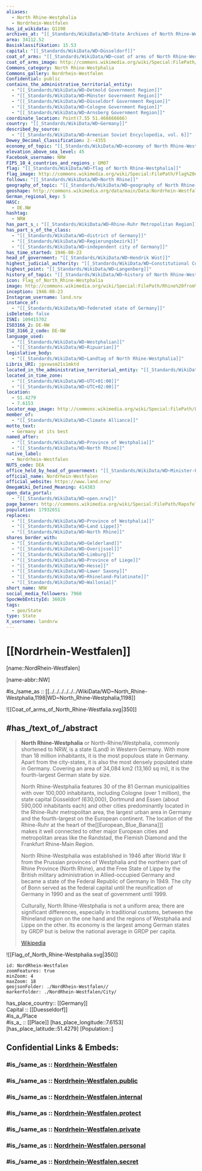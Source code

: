```yaml
---
aliases:
  - North Rhine-Westphalia
  - Nordrhein-Westfalen
has_id_wikidata: Q1198
archives_at: "[[_Standards/WikiData/WD~State Archives of North Rhine-Westphalia]]"
area: 34112.52
Basisklassifikation: 15.53
capital: "[[_Standards/WikiData/WD~Düsseldorf]]"
coat_of_arms: "[[_Standards/WikiData/WD~coat of arms of North Rhine-Westphalia]]"
coat_of_arms_image: http://commons.wikimedia.org/wiki/Special:FilePath/Coat%20of%20arms%20of%20North%20Rhine-Westphalia.svg
Commons_category: North Rhine-Westphalia
Commons_gallery: Nordrhein-Westfalen
Confidential: public
contains_the_administrative_territorial_entity:
  - "[[_Standards/WikiData/WD~Detmold Government Region]]"
  - "[[_Standards/WikiData/WD~Münster Government Region]]"
  - "[[_Standards/WikiData/WD~Düsseldorf Government Region]]"
  - "[[_Standards/WikiData/WD~Cologne Government Region]]"
  - "[[_Standards/WikiData/WD~Arnsberg Government Region]]"
coordinate_location: Point(7.55 51.466666666)
country: "[[_Standards/WikiData/WD~Germany]]"
described_by_source:
  - "[[_Standards/WikiData/WD~Armenian Soviet Encyclopedia, vol. 6]]"
Dewey_Decimal_Classification: 2--4355
economy_of_topic: "[[_Standards/WikiData/WD~economy of North Rhine-Westphalia]]"
elevation_above_sea_level: 45
Facebook_username: NRW
FIPS_10_4_countries_and_regions_: GM07
flag: "[[_Standards/WikiData/WD~flag of North Rhine-Westphalia]]"
flag_image: http://commons.wikimedia.org/wiki/Special:FilePath/Flag%20of%20North%20Rhine-Westphalia.svg
follows: "[[_Standards/WikiData/WD~North Rhine]]"
geography_of_topic: "[[_Standards/WikiData/WD~geography of North Rhine-Westphalia]]"
geoshape: http://commons.wikimedia.org/data/main/Data:Nordrhein-Westfalen.map
German_regional_key: 5
HASC:
  - DE.NW
hashtag:
  - NRW
has_part_s_: "[[_Standards/WikiData/WD~Rhine-Ruhr Metropolitan Region]]"
has_part_s_of_the_class:
  - "[[_Standards/WikiData/WD~district of Germany]]"
  - "[[_Standards/WikiData/WD~Regierungsbezirk]]"
  - "[[_Standards/WikiData/WD~independent city of Germany]]"
has_time_started: 1946-08-23
head_of_government: "[[_Standards/WikiData/WD~Hendrik Wüst]]"
highest_judicial_authority: "[[_Standards/WikiData/WD~Constitutional Court of North Rhine-Westphalia]]"
highest_point: "[[_Standards/WikiData/WD~Langenberg]]"
history_of_topic: "[[_Standards/WikiData/WD~history of North Rhine-Westphalia]]"
icon: Flag_of_North_Rhine-Westphalia
image: http://commons.wikimedia.org/wiki/Special:FilePath/Rhine%20from%20Bonn%20to%20Cologne.jpeg
inception: 1946-08-23
Instagram_username: land.nrw
instance_of:
  - "[[_Standards/WikiData/WD~federated state of Germany]]"
isDeleted: false
ISNI: 109415702
ISO3166_2: DE-NW
ISO_3166_2_code: DE-NW
language_used:
  - "[[_Standards/WikiData/WD~Westphalian]]"
  - "[[_Standards/WikiData/WD~Ripuarian]]"
legislative_body:
  - "[[_Standards/WikiData/WD~Landtag of North Rhine-Westphalia]]"
Libris_URI: jgvxwsm21s1mktd
located_in_the_administrative_territorial_entity: "[[_Standards/WikiData/WD~Germany]]"
located_in_time_zone:
  - "[[_Standards/WikiData/WD~UTC+01:00]]"
  - "[[_Standards/WikiData/WD~UTC+02:00]]"
location:
  - 51.4279
  - 7.6153
locator_map_image: http://commons.wikimedia.org/wiki/Special:FilePath/Locator%20map%20North%20Rhine-Westphalia%20in%20Germany.svg
member_of:
  - "[[_Standards/WikiData/WD~Climate Alliance]]"
motto_text:
  - Germany at its best
named_after:
  - "[[_Standards/WikiData/WD~Province of Westphalia]]"
  - "[[_Standards/WikiData/WD~North Rhine]]"
native_label:
  - Nordrhein-Westfalen
NUTS_code: DEA
office_held_by_head_of_government: "[[_Standards/WikiData/WD~Minister-President of North Rhine-Westphalia]]"
official_name: Nordrhein-Westfalen
official_website: https://www.land.nrw/
OmegaWiki_Defined_Meaning: 414383
open_data_portal:
  - "[[_Standards/WikiData/WD~open.nrw]]"
page_banner: http://commons.wikimedia.org/wiki/Special:FilePath/Rapsfeld%20banner.jpg
population: 17932651
replaces:
  - "[[_Standards/WikiData/WD~Province of Westphalia]]"
  - "[[_Standards/WikiData/WD~Land Lippe]]"
  - "[[_Standards/WikiData/WD~North Rhine]]"
shares_border_with:
  - "[[_Standards/WikiData/WD~Gelderland]]"
  - "[[_Standards/WikiData/WD~Overijssel]]"
  - "[[_Standards/WikiData/WD~Limburg]]"
  - "[[_Standards/WikiData/WD~Province of Liege]]"
  - "[[_Standards/WikiData/WD~Hesse]]"
  - "[[_Standards/WikiData/WD~Lower Saxony]]"
  - "[[_Standards/WikiData/WD~Rhineland-Palatinate]]"
  - "[[_Standards/WikiData/WD~Wallonia]]"
short_name: NRW
social_media_followers: 7960
SpocWebEntityId: 36020
tags:
  - geo/State
type: State
X_username: landnrw
---
```


# [[Nordrhein-Westfalen]]

[name::NordRhein-Westfalen] 

[name-abbr::NW] 

#is_/same_as :: [[../../../../../../WikiData/WD~North_Rhine-Westphalia,1198|WD~North_Rhine-Westphalia,1198]] 

![[Coat_of_arms_of_North_Rhine-Westfalia.svg|350]] 

## #has_/text_of_/abstract 

> **North Rhine-Westphalia** or North-Rhine/Westphalia, commonly shortened to NRW, 
> is a state (Land) in Western Germany. 
> With more than 18 million inhabitants, it is the most populous state in Germany. 
> Apart from the city-states, it is also the most densely populated state in Germany. 
> Covering an area of 34,084 km2 (13,160 sq mi), it is the fourth-largest German state by size.
>
> North Rhine-Westphalia features 30 of the 81 German municipalities with over 100,000 inhabitants, 
> including Cologne (over 1 million), the state capital Düsseldorf (630,000), 
> Dortmund and Essen (about 590,000 inhabitants each) 
> and other cities predominantly located in the Rhine-Ruhr metropolitan area, 
> the largest urban area in Germany and the fourth-largest on the European continent. 
> The location of the Rhine-Ruhr at the heart of the[[European_Blue_Banana]]]  
> makes it well connected to other major European cities 
> and metropolitan areas like the Randstad, the Flemish Diamond and the Frankfurt Rhine-Main Region.
>
> North Rhine-Westphalia was established in 1946 after World War II 
> from the Prussian provinces of Westphalia and the northern part of Rhine Province (North Rhine), 
> and the Free State of Lippe by the British military administration in Allied-occupied Germany 
> and became a state of the Federal Republic of Germany in 1949. 
> The city of Bonn served as the federal capital until the reunification of Germany in 1990 
> and as the seat of government until 1999.
>
> Culturally, North Rhine-Westphalia is not a uniform area; 
> there are significant differences, especially in traditional customs, 
> between the Rhineland region on the one hand 
> and the regions of Westphalia and Lippe on the other. 
> Its economy is the largest among German states by GRDP but is below the national average in GRDP per capita.
>
> [Wikipedia](https://en.wikipedia.org/wiki/North%20Rhine-Westphalia)

![[Flag_of_North_Rhine-Westphalia.svg|350]] 

```leaflet
id: NordRhein-Westfalen
zoomFeatures: true 
minZoom: 4 
maxZoom: 18
geojsonFolder: ./NordRhein-Westfalen//
markerFolder: ./NordRhein-Westfalen/City/
```

has_place_country:: [[Germany]]  
Capital :: [[Duesseldorf]]  
#is_a_/Place  
#is_a_ :: [[Place]] 
[has_place_longitude::7.6153] 
[has_place_latitude::51.4279] 
[Population::] 


## Confidential Links & Embeds: 

### #is_/same_as :: [Nordrhein-Westfalen](/_Standards/Earth/Continent/Europe/Europe~Central/Germany/Germany~West/Nordrhein-Westfalen.md) 

### #is_/same_as :: [Nordrhein-Westfalen.public](/_public/Earth/Continent/Europe/Europe~Central/Germany/Germany~West/Nordrhein-Westfalen.public.md) 

### #is_/same_as :: [Nordrhein-Westfalen.internal](/_internal/Earth/Continent/Europe/Europe~Central/Germany/Germany~West/Nordrhein-Westfalen.internal.md) 

### #is_/same_as :: [Nordrhein-Westfalen.protect](/_protect/Earth/Continent/Europe/Europe~Central/Germany/Germany~West/Nordrhein-Westfalen.protect.md) 

### #is_/same_as :: [Nordrhein-Westfalen.private](/_private/Earth/Continent/Europe/Europe~Central/Germany/Germany~West/Nordrhein-Westfalen.private.md) 

### #is_/same_as :: [Nordrhein-Westfalen.personal](/_personal/Earth/Continent/Europe/Europe~Central/Germany/Germany~West/Nordrhein-Westfalen.personal.md) 

### #is_/same_as :: [Nordrhein-Westfalen.secret](/_secret/Earth/Continent/Europe/Europe~Central/Germany/Germany~West/Nordrhein-Westfalen.secret.md)

